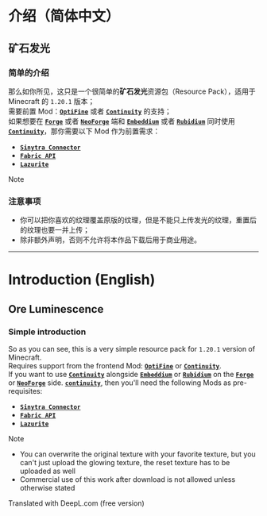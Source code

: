 # 介绍（简体中文）
## 矿石发光
### 简单的介绍

那么如你所见，这只是一个很简单的**矿石发光**资源包（Resource Pack），适用于 Minecraft 的 `1.20.1` 版本；  
需要前置 Mod：[**`OptiFine`**][optifine] 或者 [**`Continuity`**][continuity] 的支持；  
如果想要在 [**`Forge`**][forge] 或者 [**`NeoForge`**][neoforge] 端和 [**`Embeddium`**][embeddium] 或者 [**`Rubidium`**][rubidium] 同时使用 [**`Continuity`**][continuity]，那你需要以下 Mod 作为前置需求：

* [**`Sinytra Connector`**][sinytra-connector]
* [**`Fabric API`**][fabric-api]
* [**`Lazurite`**][lazurite]

> [!NOTE]
> ### 注意事项
> * 你可以把你喜欢的纹理覆盖原版的纹理，但是不能只上传发光的纹理，重置后的纹理也要一并上传；
> * 除非额外声明，否则不允许将本作品下载后用于商业用途。

---

# Introduction (English)
## Ore Luminescence
### Simple introduction

So as you can see, this is a very simple resource pack for `1.20.1` version of Minecraft.  
Requires support from the frontend Mod: [**`OptiFine`**][optifine] or [**`Continuity`**][continuity].  
If you want to use [**`Continuity`**][continuity] alongside [**`Embeddium`**][embeddium] or [**`Rubidium`**][rubidium] on the [**`Forge`**][forge] or [**`NeoForge`**][neoforge] side. [**`continuity`**][continuity], then you'll need the following Mods as pre-requisites:

* [**`Sinytra Connector`**][sinytra-connector]
* [**`Fabric API`**][fabric-api]
* [**`Lazurite`**][lazurite]

> [!NOTE]
> * You can overwrite the original texture with your favorite texture, but you can't just upload the glowing texture, the reset texture has to be uploaded as well
> * Commercial use of this work after download is not allowed unless otherwise stated

Translated with DeepL.com (free version)

[optifine]: https://optifine.net
[continuity]: https://www.curseforge.com/minecraft/mc-mods/continuity
[forge]: https://files.minecraftforge.net/
[neoforge]: https://neoforged.net/
[embeddium]: https://www.curseforge.com/minecraft/mc-mods/embeddium
[rubidium]: https://www.curseforge.com/minecraft/mc-mods/rubidium
[sinytra-connector]: https://www.curseforge.com/minecraft/mc-mods/sinytra-connector
[fabric-api]: https://www.curseforge.com/minecraft/mc-mods/fabric-api
[lazurite]: https://www.curseforge.com/minecraft/fmc-mods/lazurite
